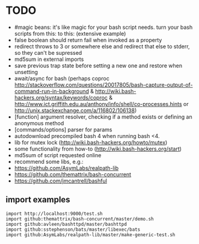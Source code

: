 # TODO

* #magic beans: it's like magic for your bash script needs. turn your bash scripts from this: to this: (extensive example)
* false boolean should return fail when invoked as a property
* redirect throws to 3 or somewhere else and redirect that else to stderr, so they can't be supressed
* md5sum in external imports
* save previous trap state before setting a new one and restore when unsetting
* await/async for bash (perhaps coproc http://stackoverflow.com/questions/20017805/bash-capture-output-of-command-run-in-background & http://wiki.bash-hackers.org/syntax/keywords/coproc & http://www.ict.griffith.edu.au/anthony/info/shell/co-processes.hints or http://unix.stackexchange.com/a/116802/106138)
* [function] argument resolver, checking if a method exists or defining an anonymous method
* [commands/options] parser for params
* autodownload precompiled bash 4 when running bash <4.
* lib for mutex lock (http://wiki.bash-hackers.org/howto/mutex)
* some functionality from how-to (http://wiki.bash-hackers.org/start)
* md5sum of script requested online
* recommend some libs, e.g.:
* https://github.com/AsymLabs/realpath-lib
* https://github.com/themattrix/bash-concurrent
* https://github.com/jmcantrell/bashful

## import examples

```
import http://localhost:9000/test.sh
import github:themattrix/bash-concurrent/master/demo.sh
import github:avleen/bashttpd/master/bashttpd
import github:sstephenson/bats/master/libexec/bats
import github:AsymLabs/realpath-lib/master/make-generic-test.sh
```
